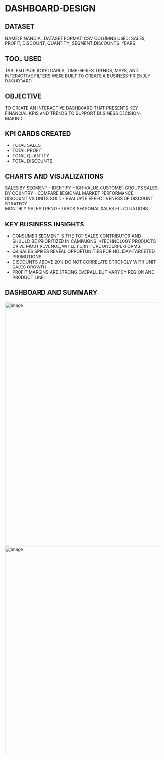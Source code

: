 # DASHBOARD-DESIGN

## DATASET
 NAME:  FINANCIAL  DATASET
 FORMAT: CSV 
 COLUMNS USED: SALES, PROFIT, DISCOUNT, QUANTITY, SEGMENT,DISCOUNTS ,YEARS

##  TOOL USED
TABLEAU PUBLIC
 KPI CARDS, TIME-SERIES TRENDS, MAPS, AND INTERACTIVE FILTERS WERE BUILT TO CREATE A BUSINESS-FRIENDLY DASHBOARD.

##  OBJECTIVE
TO CREATE AN INTERACTIVE DASHBOARD THAT PRESENTS KEY FINANCIAL KPIS AND TRENDS TO SUPPORT BUSINESS DECISION-MAKING.

##  KPI CARDS CREATED
- TOTAL SALES  
- TOTAL PROFIT  
- TOTAL QUANTITY 
- TOTAL DISCOUNTS 

## CHARTS AND VISUALIZATIONS

 SALES BY SEGMENT     - IDENTIFY HIGH-VALUE CUSTOMER GROUPS
 SALES BY COUNTRY      - COMPARE REGIONAL MARKET PERFORMANCE                           
 DISCOUNT VS UNITS SOLD - EVALUATE EFFECTIVENESS OF DISCOUNT STRATEGY                    
 MONTHLY SALES TREND     - TRACK SEASONAL SALES FLUCTUATIONS                               


##  KEY BUSINESS INSIGHTS
* CONSUMER SEGMENT IS THE TOP SALES CONTRIBUTOR AND SHOULD BE PRIORITIZED IN CAMPAIGNS.
*TECHNOLOGY PRODUCTS DRIVE MOST REVENUE, WHILE FURNITURE UNDERPERFORMS.
* Q4 SALES SPIKES REVEAL OPPORTUNITIES FOR HOLIDAY-TARGETED PROMOTIONS.
* DISCOUNTS ABOVE 20% DO NOT CORRELATE STRONGLY WITH UNIT SALES GROWTH.
* PROFIT MARGINS ARE STRONG OVERALL BUT VARY BY REGION AND PRODUCT LINE.

## DASHBOARD AND SUMMARY 
<img width="1246" height="800" alt="Image" src="https://github.com/user-attachments/assets/812880ec-4b75-452c-9124-05eecaea0fb5" />
<img width="1229" height="685" alt="Image" src="https://github.com/user-attachments/assets/e184f029-8254-42ed-a0f8-4dc00e1f15d3" />
